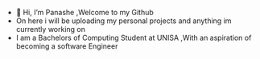 - 👋 Hi, I’m Panashe ,Welcome to my Github
- On here i will be uploading my personal projects and anything im currently working on
- I am a Bachelors of Computing Student at UNISA ,With an aspiration of becoming a software Engineer
